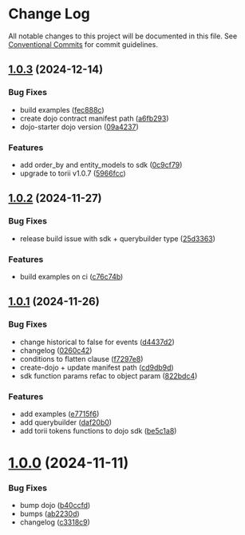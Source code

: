 # Change Log

All notable changes to this project will be documented in this file.
See [Conventional Commits](https://conventionalcommits.org) for commit guidelines.

## [1.0.3](https://github.com/dojoengine/dojo.js/compare/v1.0.3-alpha.2...v1.0.3) (2024-12-14)


### Bug Fixes

* build examples ([fec888c](https://github.com/dojoengine/dojo.js/commit/fec888c5428b1e821e42b34213ec4337d129c667))
* create dojo contract manifest path ([a6fb293](https://github.com/dojoengine/dojo.js/commit/a6fb29322468a71df4621877f74ec280ce004be8))
* dojo-starter dojo version ([09a4237](https://github.com/dojoengine/dojo.js/commit/09a423728cde10af06d47f38a72a712e0b6134ff))


### Features

* add order_by and entity_models to sdk ([0c9cf79](https://github.com/dojoengine/dojo.js/commit/0c9cf7913bc5b50bd907f56f3c60e169ef43ecce))
* upgrade to torii v1.0.7 ([5966fcc](https://github.com/dojoengine/dojo.js/commit/5966fcc072b02ec49bba4770031bc4fd760ee14a))





## [1.0.2](https://github.com/dojoengine/dojo.js/compare/v1.0.1...v1.0.2) (2024-11-27)


### Bug Fixes

* release build issue with sdk + querybuilder type ([25d3363](https://github.com/dojoengine/dojo.js/commit/25d33639b7bc699d082d038b835c15da31c08783))


### Features

* build examples on ci ([c76c74b](https://github.com/dojoengine/dojo.js/commit/c76c74b354572371f189a881b35ede49eb4c9502))





## [1.0.1](https://github.com/dojoengine/dojo.js/compare/v1.0.0...v1.0.1) (2024-11-26)


### Bug Fixes

* change historical to false for events ([d4437d2](https://github.com/dojoengine/dojo.js/commit/d4437d299f02588622fed1396c8b45182be91828))
* changelog ([0260c42](https://github.com/dojoengine/dojo.js/commit/0260c423df0e27cb554fac4043b1a373625908d9))
* conditions to flatten clause ([f7297e8](https://github.com/dojoengine/dojo.js/commit/f7297e8b6bd739e04848c623d491b0ba8d112abb))
* create-dojo + update manifest path ([cd9db9d](https://github.com/dojoengine/dojo.js/commit/cd9db9d8f9c9bec82e2634f5c86d74d084b31397))
* sdk function params refac to object param ([822bdc4](https://github.com/dojoengine/dojo.js/commit/822bdc4161ca478ee8e3ff3e3121ee91fb260397))


### Features

* add examples ([e7715f6](https://github.com/dojoengine/dojo.js/commit/e7715f6bc503d2e0d90e08c5878028066fbb41f7))
* add querybuilder ([daf20b0](https://github.com/dojoengine/dojo.js/commit/daf20b039db6850a21b4d5ac51c8be7227ffd4a8))
* add torii tokens functions to dojo sdk ([be5c1a8](https://github.com/dojoengine/dojo.js/commit/be5c1a82f0467f2dc93ea9c9eab91fb580ac6e8f))





# [1.0.0](https://github.com/dojoengine/dojo.js/compare/v1.0.0-alpha.30...v1.0.0) (2024-11-11)


### Bug Fixes

* bump dojo ([b40ccfd](https://github.com/dojoengine/dojo.js/commit/b40ccfd35dd736b11fedfd62cec5105f1650adf2))
* bumps ([ab2230d](https://github.com/dojoengine/dojo.js/commit/ab2230d648eaf50d38c52db8f791a8e5b722520a))
* changelog ([c3318c9](https://github.com/dojoengine/dojo.js/commit/c3318c98e0a2297cf2f6fcd2111db0b7abd09479))
